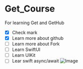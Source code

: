 # Get_Course
For learning Get and GetHub
- [x] Check mark
- [x] Learn more about github
- [ ] Learn more about Fork
- [ ] Learn SwiftUI
- [ ] Learn UIKit
- [ ] Lear swift async/await
![Image](https://github.com/user-attachments/assets/5c0970ad-f7ee-4a61-b586-573d10de455a)
